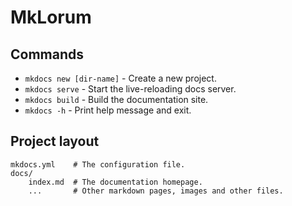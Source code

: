 # MkLorum














## Commands





















* `mkdocs new [dir-name]` - Create a new project.
* `mkdocs serve` - Start the live-reloading docs server.
* `mkdocs build` - Build the documentation site.
* `mkdocs -h` - Print help message and exit.




















## Project layout

    mkdocs.yml    # The configuration file.
    docs/
        index.md  # The documentation homepage.
        ...       # Other markdown pages, images and other files.
